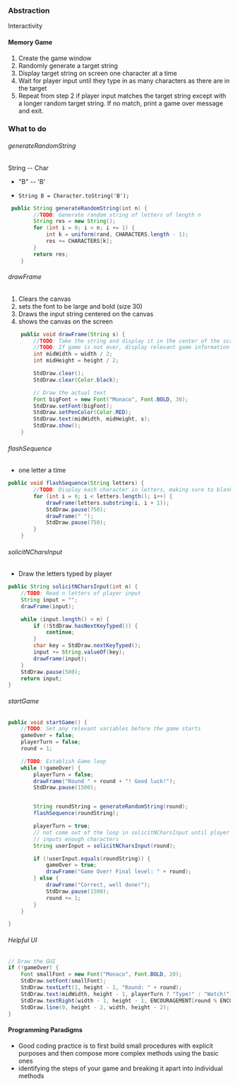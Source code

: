 ### Abstraction

Interactivity



#### Memory Game

1. Create the game window
2. Randomly generate a target string
3. Display target string on screen one character at a time
4. Wait for player input until they type in as many characters as there are in the target
5. Repeat from step 2 if player input matches the target string except with a longer random target string. If no match, print a game over message and exit.

### What to do

###### generateRandomString

String -- Char

* "B" -- 'B'

* `String B = Character.toString('B');`

```java
 public String generateRandomString(int n) {
        //TODO: Generate random string of letters of length n
        String res = new String();
        for (int i = 0; i < n; i += 1) {
            int k = uniform(rand, CHARACTERS.length - 1);
            res += CHARACTERS[k];
        }
        return res;
    }
```



###### drawFrame

1. Clears the canvas
2. sets the font to be large and bold (size 30)
3. Draws the input string centered on the canvas
4. shows the canvas on the screen

```java
    public void drawFrame(String s) {
        //TODO: Take the string and display it in the center of the screen
        //TODO: If game is not over, display relevant game information at the top of the screen
        int midWidth = width / 2;
        int midHeight = height / 2;

        StdDraw.clear();
        StdDraw.clear(Color.black);

        // Draw the actual text
        Font bigFont = new Font("Monaco", Font.BOLD, 30);
        StdDraw.setFont(bigFont);
        StdDraw.setPenColor(Color.RED);
        StdDraw.text(midWidth, midHeight, s);
        StdDraw.show();
    }
```

###### flashSequence

* one letter a time

```java
public void flashSequence(String letters) {
        //TODO: Display each character in letters, making sure to blank the screen between letters
        for (int i = 0; i < letters.length(); i++) {
            drawFrame(letters.substring(i, i + 1));
            StdDraw.pause(750);
            drawFrame(" ");
            StdDraw.pause(750);
        }
    }
```

###### solicitNCharsInput

* Draw the letters typed by player

```java
public String solicitNCharsInput(int n) {
    //TODO: Read n letters of player input
    String input = "";
    drawFrame(input);

    while (input.length() < n) {
        if (!StdDraw.hasNextKeyTyped()) {
            continue;
        }
        char key = StdDraw.nextKeyTyped();
        input += String.valueOf(key);
        drawFrame(input);
    }
    StdDraw.pause(500);
    return input;
}
```

###### startGame

```java
public void startGame() {
    //TODO: Set any relevant variables before the game starts
    gameOver = false;
    playerTurn = false;
    round = 1;

    //TODO: Establish Game loop
    while (!gameOver) {
        playerTurn = false;
        drawFrame("Round " + round + "! Good luck!");
        StdDraw.pause(1500);


        String roundString = generateRandomString(round);
        flashSequence(roundString);

        playerTurn = true;
        // not come out of the loop in solicitNCharsInput until player
        // inputs enough characters
        String userInput = solicitNCharsInput(round);

        if (!userInput.equals(roundString)) {
            gameOver = true;
            drawFrame("Game Over! Final level: " + round);
        } else {
            drawFrame("Correct, well done!");
            StdDraw.pause(1500);
            round += 1;
        }
    }

}
```

###### Helpful UI

```java
// Draw the GUI
if (!gameOver) {
    Font smallFont = new Font("Monaco", Font.BOLD, 20);
    StdDraw.setFont(smallFont);
    StdDraw.textLeft(1, height - 1, "Round: " + round);
    StdDraw.text(midWidth, height - 1, playerTurn ? "Type!" : "Watch!");
    StdDraw.textRight(width - 1, height - 1, ENCOURAGEMENT[round % ENCOURAGEMENT.length]);
    StdDraw.line(0, height - 2, width, height - 2);
}
```





#### Programming Paradigms

* Good coding practice is to first build small procedures with explicit purposes and then compose more complex methods using the basic ones
* identifying the steps of your game and breaking it apart into individual methods